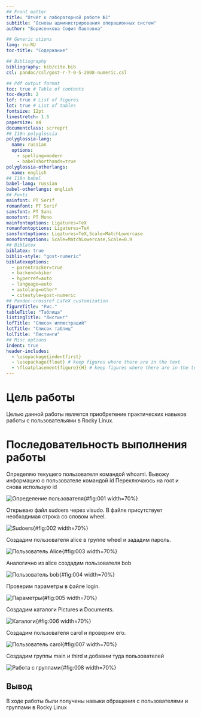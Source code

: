 ```yaml
---
## Front matter
title: "Отчёт к лабораторной работе №1"
subtitle: "Основы администрирования операционных систем"
author: "Борисенкова София Павловна"

## Generic otions
lang: ru-RU
toc-title: "Содержание"

## Bibliography
bibliography: bib/cite.bib
csl: pandoc/csl/gost-r-7-0-5-2008-numeric.csl

## Pdf output format
toc: true # Table of contents
toc-depth: 2
lof: true # List of figures
lot: true # List of tables
fontsize: 12pt
linestretch: 1.5
papersize: a4
documentclass: scrreprt
## I18n polyglossia
polyglossia-lang:
  name: russian
  options:
	- spelling=modern
	- babelshorthands=true
polyglossia-otherlangs:
  name: english
## I18n babel
babel-lang: russian
babel-otherlangs: english
## Fonts
mainfont: PT Serif
romanfont: PT Serif
sansfont: PT Sans
monofont: PT Mono
mainfontoptions: Ligatures=TeX
romanfontoptions: Ligatures=TeX
sansfontoptions: Ligatures=TeX,Scale=MatchLowercase
monofontoptions: Scale=MatchLowercase,Scale=0.9
## Biblatex
biblatex: true
biblio-style: "gost-numeric"
biblatexoptions:
  - parentracker=true
  - backend=biber
  - hyperref=auto
  - language=auto
  - autolang=other*
  - citestyle=gost-numeric
## Pandoc-crossref LaTeX customization
figureTitle: "Рис."
tableTitle: "Таблица"
listingTitle: "Листинг"
lofTitle: "Список иллюстраций"
lotTitle: "Список таблиц"
lolTitle: "Листинги"
## Misc options
indent: true
header-includes:
  - \usepackage{indentfirst}
  - \usepackage{float} # keep figures where there are in the text
  - \floatplacement{figure}{H} # keep figures where there are in the text
---
```



# Цель работы

Целью данной работы является приобретение практических навыков работы с пользовательями в Rocky Linux.

# Последовательность выполнения работы

Определяю текущего пользователя командой whoami.
Вывожу информацию о пользователе командой id
Переключаюсь на root и снова использую id

![Определение пользователя](image/1.png){#fig:001 width=70%}

Открываю файл sudoers через visudo. В файле присутствует необходимая строка со словом wheel.

![Sudoers](image/2.png){#fig:002 width=70%}

Создадим пользователя alice в группе wheel и зададим пароль.

![Пользователь Alice](image/3.png){#fig:003 width=70%}

Аналогично из alice создадим пользователя bob

![Пользователь bob](image/4.png){#fig:004 width=70%}

Проверим параметры в файле login. 

![Параметры](image/5.png){#fig:005 width=70%}

Создадим каталоги Pictures и Documents.

![Каталоги](image/6.png){#fig:006 width=70%}

Создадим пользователя carol и проверим его.

![Пользователь carol](image/7.png){#fig:007 width=70%}

Создадим группы main и third и добавим туда пользователей

![Работа с группами](image/8.png){#fig:008 width=70%}

## Вывод

В ходе работы были получены навыки обращения с пользователями и группами в Rocky Linux


